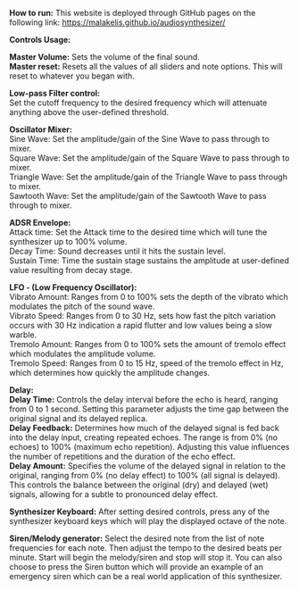 **How to run:**
This website is deployed through GitHub pages on the following link: https://malakelis.github.io/audiosynthesizer/


**Controls Usage:**

**Master Volume:** Sets the volume of the final sound. \
**Master reset:** Resets all the values of all sliders and note options. This will reset to whatever you began with.

**Low-pass Filter control:** \
Set the cutoff frequency to the desired frequency which will attenuate anything above the user-defined threshold.

**Oscillator Mixer:** \
Sine Wave: Set the amplitude/gain of the Sine Wave to pass through to mixer. \
Square Wave: Set the amplitude/gain of the Square Wave to pass through to mixer. \
Triangle Wave: Set the amplitude/gain of the Triangle Wave to pass through to mixer. \
Sawtooth Wave: Set the amplitude/gain of the Sawtooth Wave to pass through to mixer.

**ADSR Envelope:** \
Attack time: Set the Attack time to the desired time which will tune the synthesizer up to 100% volume. \
Decay Time: Sound decreases until it hits the sustain level. \
Sustain Time: Time the sustain stage sustains the amplitude at user-defined value resulting from decay stage.

**LFO - (Low Frequency Oscillator):** \
Vibrato Amount: Ranges from 0 to 100% sets the depth of the vibrato which modulates the pitch of the sound wave.\
Vibrato Speed: Ranges from 0 to 30 Hz, sets how fast the pitch variation occurs with 30 Hz indication a rapid flutter and low values being a slow warble.\
Tremolo Amount: Ranges from 0 to 100% sets the amount of tremolo effect which modulates the amplitude volume. \
Tremolo Speed: Ranges from 0 to 15 Hz, speed of the tremolo effect in Hz, which determines how quickly the amplitude changes.

**Delay:** \
**Delay Time:** Controls the delay interval before the echo is heard, ranging from 0 to 1 second. Setting this parameter adjusts the time gap between the original signal and its delayed replica. \
**Delay Feedback:** Determines how much of the delayed signal is fed back into the delay input, creating repeated echoes. The range is from 0% (no echoes) to 100% (maximum echo repetition). Adjusting this value influences the number of repetitions and the duration of the echo effect. \
**Delay Amount:** Specifies the volume of the delayed signal in relation to the original, ranging from 0% (no delay effect) to 100% (all signal is delayed). This controls the balance between the original (dry) and delayed (wet) signals, allowing for a subtle to pronounced delay effect.

**Synthesizer Keyboard:**
After setting desired controls, press any of the synthesizer keyboard keys which will play the displayed octave of the note.

**Siren/Melody generator:**
Select the desired note from the list of note frequencies for each note.
Then adjust the tempo to the desired beats per minute.
Start will begin the melody/siren and stop will stop it.
You can also choose to press the Siren button which will provide an example of an emergency siren which can be a real world application of this synthesizer.